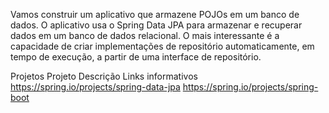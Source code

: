 Vamos construir um aplicativo que armazene POJOs em um 
banco de dados. O aplicativo usa o Spring Data JPA para
 armazenar e recuperar dados em um banco de dados relacional. 
O mais interessante é a capacidade de criar 
implementações de repositório automaticamente, 
em tempo de execução, a partir de uma interface de repositório.

 

Projetos
Projeto	Descrição
Links informativos
https://spring.io/projects/spring-data-jpa
https://spring.io/projects/spring-boot
